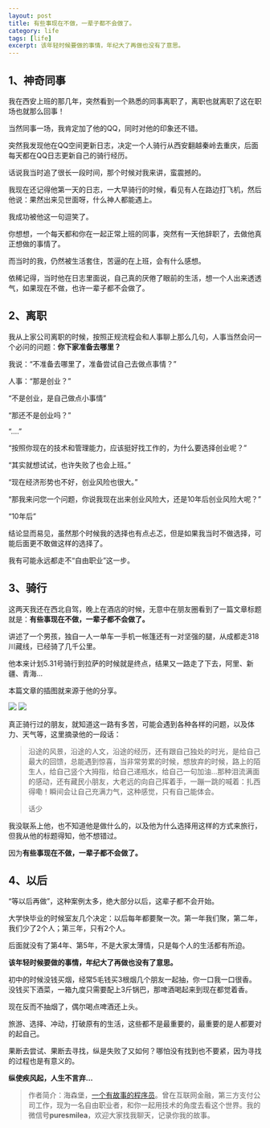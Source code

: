 ```yaml
---
layout: post
title: 有些事现在不做，一辈子都不会做了。
category: life
tags: [life]
excerpt: 该年轻时候要做的事情，年纪大了再做也没有了意思。
---
```


## 1、神奇同事

我在西安上班的那几年，突然看到一个熟悉的同事离职了，离职也就离职了这在职场也就那么回事！

当然同事一场，我肯定加了他的QQ，同时对他的印象还不错。

突然我发现他在QQ空间更新日志，决定一个人骑行从西安翻越秦岭去重庆，后面每天都在QQ日志更新自己的骑行经历。

话说我当时追了很长一段时间，那个时候对我来讲，蛮震撼的。

我现在还记得他第一天的日志，一大早骑行的时候，看见有人在路边打飞机，然后他说：果然出来见世面呀，什么神人都能遇上。

我成功被他这一句逗笑了。

你想想，一个每天都和你在一起正常上班的同事，突然有一天他辞职了，去做他真正想做的事情了。

而当时的我，仍然被生活套住，苦逼的在上班，会有什么感想。

依稀记得，当时他在日志里面说，自己真的厌倦了眼前的生活，想一个人出来透透气，如果现在不做，也许一辈子都不会做了。

## 2、离职

我从上家公司离职的时候，按照正规流程会和人事聊上那么几句，人事当然会问一个必问的问题：**你下家准备去哪里？**

我说：“不准备去哪里了，准备尝试自己去做点事情？”

人事：“那是创业？”

“不是创业，是自己做点小事情”

“那还不是创业吗？”

“....”

“按照你现在的技术和管理能力，应该挺好找工作的，为什么要选择创业呢？”

“其实就想试试，也许失败了也会上班。”

“现在经济形势也不好，创业风险也很大。”

“那我来问您一个问题，你说我现在出来创业风险大，还是10年后创业风险大呢？”

“10年后”

结论显而易见，虽然那个时候我的选择也有点忐忑，但是如果我当时不做选择，可能后面更不敢做这样的选择了。

我有可能永远都走不“自由职业”这一步。

## 3、骑行

这两天我还在西北自驾，晚上在酒店的时候，无意中在朋友圈看到了一篇文章标题就是：**有些事现在不做，一辈子都不会做了。**

讲述了一个男孩，独自一人一单车一手机一帐篷还有一对坚强的腿，从成都走318川藏线，已经骑了几千公里。

他本来计划5.31号骑行到拉萨的时候就是终点，结果又一路走了下去，阿里、新疆、青海...

本篇文章的插图就来源于他的分享。

![](http://favorites.ren/assets/images/2020/it/huizuo/huizuo01.jpg) 
![](http://favorites.ren/assets/images/2020/it/huizuo/huizuo02.jpg) 

真正骑行过的朋友，就知道这一路有多苦，可能会遇到各种各样的问题，以及体力、天气等，这里摘录他的一段话：

>沿途的风景，沿途的人文，沿途的经历，还有跟自己独处的时光，是给自己最大的回馈，总能遇到惊喜，当非常劳累的时候，想放弃的时候，路上的陌生人，给自己竖个大拇指，给自己递瓶水，给自己一句加油…那种泪流满面的感动，还有藏民小朋友，大老远的向自己挥着手，一蹦一跳的喊着：扎西得嘞！瞬间会让自己充满力气，这种感觉，只有自己能体会。
>
>话少

我没联系上他，也不知道他是做什么的，以及他为什么选择用这样的方式来旅行，但我从他的标题得知，他不想错过。

因为**有些事现在不做，一辈子都不会做了。**

## 4、以后

“等以后再做”，这种案例太多，绝大部分以后，这辈子都不会开始。

大学快毕业的时候室友几个决定：以后每年都要聚一次。第一年我们聚，第二年，我们少了2个人；第三年，只有2个人。

后面就没有了第4年、第5年，不是大家太薄情，只是每个人的生活都有所迫。

**该年轻时候要做的事情，年纪大了再做也没有了意思。**

初中的时候没钱买烟，经常5毛钱买3根烟几个朋友一起抽，你一口我一口很香。没钱买下酒菜，一箱九度只需要配上3斤锅巴，那啤酒喝起来到现在都觉着香。

现在反而不抽烟了，偶尔喝点啤酒还上头。

旅游、选择、冲动，打破原有的生活，这些都不是最重要的，最重要的是人都要对的起自己。

果断去尝试、果断去寻找，纵是失败了又如何？哪怕没有找到也不要紧，因为寻找的过程也是有意义的。

**纵使疾风起，人生不言弃…**

>作者简介：海森堡，[一个有故事的程序员](http://www.intelyes.xyz/life/2020/03/25/fengkou-10year.html)。曾在互联网金融，第三方支付公司工作，现为一名自由职业者，和你一起用技术的角度去看这个世界。我的微信号**puresmilea**，欢迎大家找我聊天，记录你我的故事。
